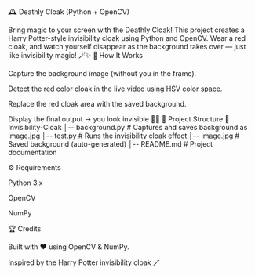 🕰️ Deathly Cloak (Python + OpenCV)

Bring magic to your screen with the Deathly Cloak! This project creates a Harry Potter-style invisibility cloak using Python and OpenCV. Wear a red cloak, and watch yourself disappear as the background takes over — just like invisibility magic! 🪄✨
🚀 How It Works

Capture the background image (without you in the frame).

Detect the red color cloak in the live video using HSV color space.

Replace the red cloak area with the saved background.

Display the final output → you look invisible 🎥✨
📂 Project Structure
📁 Invisibility-Cloak
│-- background.py   # Captures and saves background as image.jpg
│-- test.py         # Runs the invisibility cloak effect
│-- image.jpg       # Saved background (auto-generated)
│-- README.md       # Project documentation

⚙️ Requirements

Python 3.x

OpenCV

NumPy

🏆 Credits

Built with ❤️ using OpenCV & NumPy.

Inspired by the Harry Potter invisibility cloak 🪄
